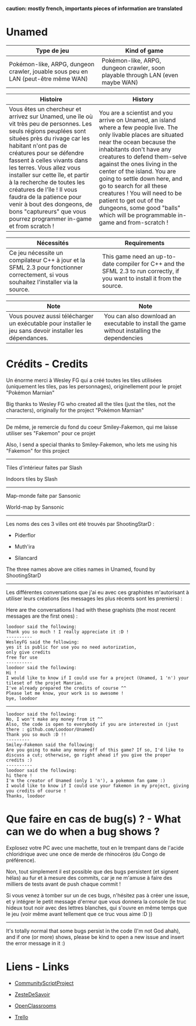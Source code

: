 ﻿**caution: mostly french, importants pieces of information are translated**

# Unamed

Type de jeu | Kind of game
----------- | ------------
Pokémon-like, ARPG, dungeon crawler, jouable sous peu en LAN (peut-être même WAN) | Pokémon-like, ARPG, dungeon crawler, soon playable through LAN (even maybe WAN)

Histoire | History
-------- | -------
Vous êtes un chercheur et arrivez sur Unamed, une île où vit très peu de personnes. Les seuls régions peuplées sont situées près du rivage car les habitant n'ont pas de créatures pour se défendre fassent à celles vivants dans les terres. Vous allez vous installer sur cette île, et partir à la recherche de toutes les créatures de l'île ! Il vous faudra de la patience pour venir à bout des dongeons, de bons "captureurs" que vous pourrez programmer in-game et from scratch ! | You are a scientist and you arrive on Unamed, an island where a few people live. The only livable places are situated near the ocean because the inhabitants don't have any creatures to defend them-selve against the ones living in the center of the island. You are going to settle down here, and go to search for all these creatures ! You will need to be patient to get out of the dungeons, some good "balls" which will be programmable in-game and from-scratch !

Nécessités | Requirements
---------- | ------------
Ce jeu nécessite un compilateur C++ à jour et la SFML 2.3 pour fonctionner correctement, si vous souhaitez l'installer via la source. | This game need an up-to-date compiler for C++ and the SFML 2.3 to run correctly, if you want to install it from the source.

Note | Note
---- | ----
Vous pouvez aussi télécharger un exécutable pour installer le jeu sans devoir installer les dépendances. | You can also download an executable to install the game without installing the dependencies

# Crédits - Credits

Un énorme merci à Wesley FG qui a créé toutes les tiles utilisées (uniquement les tiles, pas les personnages), originellement pour le projet "Pokémon Marnian"

Big thanks to Wesley FG who created all the tiles (just the tiles, not the characters), originally for the project "Pokémon Marnian"

----

De même, je remercie du fond du coeur Smiley-Fakemon, qui me laisse utiliser ses "Fakemon" pour ce projet

Also, I send a special thanks to Smiley-Fakemon, who lets me using his "Fakemon" for this project

----

Tiles d'intérieur faites par Slash

Indoors tiles by Slash

----

Map-monde faite par Sansonic

World-map by Sansonic

----

Les noms des ces 3 villes ont été trouvés par ShootingStarD :

- Piderflor

- Muth'ira

- Silancard

The three names above are cities names in Unamed, found by ShootingStarD

----

Les différentes conversations que j'ai eu avec ces graphistes m'autorisant à utiliser leurs créations (les messages les plus récents sont les premiers) :

Here are the conversations I had with these graphists (the most recent messages are the first ones) :

```
loodoor said the following:  
Thank you so much ! I really appreciate it :D !  
----------  
WesleyFG said the following:  
yes it is public for use you no need autorization,  
only give credits  
free for use  
----------  
loodoor said the following:  
Hi !  
I would like to know if I could use for a project (Unamed, 1 'n') your tileset of the projet Manrian.  
I've already prepared the credits of course ^^  
Please let me know, your work is so awesome !  
bye, loodoor
```

----

```
loodoor said the following:  
No, I won't make any money from it ^^  
Also, the code is open to everybody if you are interested in (just there : github.com/Loodoor/Unamed)  
Thank you so much :D !!  
---------  
Smiley-Fakemon said the following:  
Are you going to make any money off of this game? If so, I'd like to discuss a cut; otherwise, go right ahead if you give the proper credits :)  
----------  
loodoor said the following:  
hi there !  
I'm the creator of Unamed (only 1 'n'), a pokemon fan game :)  
I would like to know if I could use your fakemon in my project, giving you credits of course !  
Thanks, loodoor
```

# Que faire en cas de bug(s) ? - What can we do when a bug shows ?

Explosez votre PC avec une machette, tout en le trempant dans de l'acide chloridrique avec une once de merde de rhinocéros (du Congo de préférence).

Non, tout simplement il est possible que des bugs persistent (et signent hélas) au fur et à mesure des commits, car je ne m'amuse à faire des milliers de tests avant de push chaque commit !

Si vous venez à tomber sur un de ces bugs, n'hésitez pas à créer une issue, et y intégrer le petit message d'erreur que vous donnera la console (le truc hideux tout noir avec des lettres blanches, qui s'ouvre en même temps que le jeu (voir même avant tellement que ce truc vous aime :D ))

----

It's totally normal that some bugs persist in the code (I'm not God ahah), and if one (or more) shows, please be kind to open a new issue and insert the error message in it :)

# Liens - Links

* [CommunityScriptProject](http://communityscriptproject.com/forum/index.php?topic=1529.0)

* [ZesteDeSavoir](https://zestedesavoir.com/forums/sujet/4155/unamed/)

* [OpenClassrooms](https://openclassrooms.com/forum/sujet/arpg-pygame-2d-unamed)

* [Trello](https://trello.com/b/9rBszau2/unamed)
